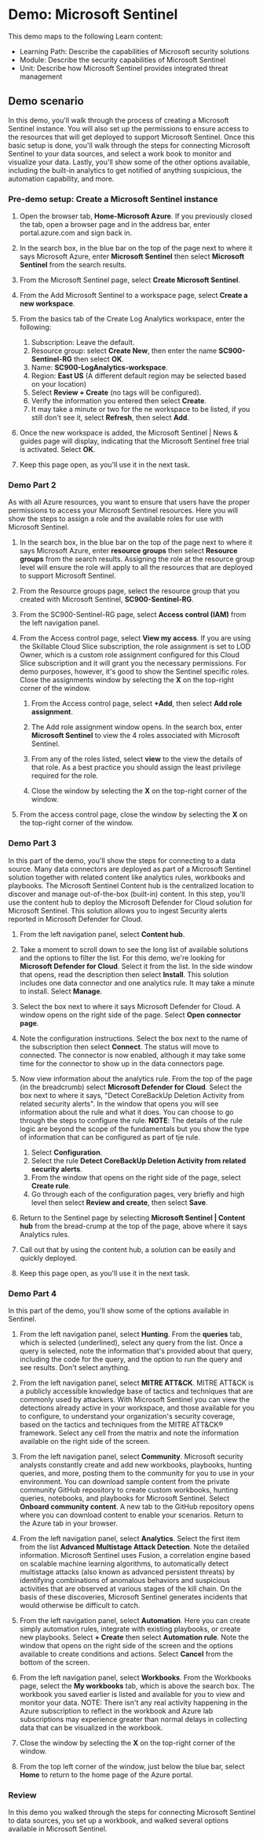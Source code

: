 <!---
---
Demo:
    Title: 'Microsoft Sentinel'
    Learning Path/Module/Title: 'Learning Path: Describe the capabilities of Microsoft security solutions; Module 3: Describe the security capabilities of Microsoft Sentinel; Unit 3: Describe how Microsoft Sentinel provides integrated threat management'
---
--->

# Demo: Microsoft Sentinel

This demo maps to the following Learn content:

- Learning Path: Describe the capabilities of Microsoft security solutions
- Module: Describe the security capabilities of Microsoft Sentinel
- Unit: Describe how Microsoft Sentinel provides integrated threat management

## Demo scenario

In this demo, you'll walk through the process of creating a Microsoft Sentinel instance.  You will also set up the permissions to ensure access to the resources that will get deployed to support Microsoft Sentinel.  Once this basic setup is done, you'll walk through the steps for connecting Microsoft Sentinel to your data sources, and select a work book to monitor and visualize your data.  Lastly, you'll show some of the other options available, including the  built-in analytics to get notified of anything suspicious, the automation capability, and more.

### Pre-demo setup:  Create a Microsoft Sentinel instance

1. Open the browser tab, **Home-Microsoft Azure**.  If you previously closed the tab, open a browser page and in the address bar, enter portal.azure.com and sign back in.

1. In the search box, in the blue bar on the top of the page next to where it says Microsoft Azure, enter **Microsoft Sentinel** then select **Microsoft Sentinel** from the search results.

1. From the Microsoft Sentinel page, select **Create Microsoft Sentinel**.

1. From the Add Microsoft Sentinel to a workspace page, select **Create a new workspace**.

1. From the basics tab of the Create Log Analytics workspace, enter the following:
    1. Subscription:  Leave the default.
    1. Resource group: select **Create New**, then enter the name **SC900-Sentinel-RG** then select **OK**.
    1. Name: **SC900-LogAnalytics-workspace**.
    1. Region: **East US** (A different default region may be selected based on your location)
    1. Select **Review + Create** (no tags will be configured).
    1. Verify the information you entered then select **Create**.
    1. It may take a minute or two for the ne workspace to be listed, if you still don't see it, select **Refresh**, then select **Add**.

1. Once the new workspace is added, the Microsoft Sentinel | News & guides page will display, indicating that the Microsoft Sentinel free trial is activated.  Select **OK**.

1. Keep this page open, as you'll use it in the next task.

### Demo Part 2

As with all Azure resources, you want to ensure that users have the proper permissions to access your Microsoft Sentinel resources. Here you will show the steps to assign a role and the available roles for use with Microsoft Sentinel.  

1. In the search box, in the blue bar on the top of the page next to where it says Microsoft Azure, enter **resource groups** then select **Resource groups** from the search results. Assigning the role at the resource group level will ensure the role will apply to all the resources that are deployed to support Microsoft Sentinel.

1. From the Resource groups page, select the resource group that you created with Microsoft Sentinel, **SC900-Sentinel-RG**.

1. From the SC900-Sentinel-RG page, select **Access control (IAM)** from the left navigation panel.

1. From the Access control page, select **View my access**.  If you are  using the Skillable Cloud Slice subscription, the role assignment is set to LOD Owner, which is a custom role assignment configured for this Cloud Slice subscription and it will grant you the necessary permissions. For demo purposes, however, it's good to show the Sentinel specific roles.  Close the assignments window by selecting the **X** on the top-right corner of the window.

    1. From the Access control page, select **+Add**, then select **Add role assignment**.

    1. The Add role assignment window opens.  In the search box, enter **Microsoft Sentinel** to view the 4 roles associated with Microsoft Sentinel.
    1. From any of the roles listed, select **view** to the view the details of that role.  As a best practice you should assign the least privilege required for the role.  

    1. Close the window by selecting the **X** on the top-right corner of the window.

1. From the access control page, close the window by selecting the **X** on the top-right corner of the window.

### Demo Part 3

In this part of the demo, you'll show the steps for connecting to a data source. Many data connectors are deployed as part of a Microsoft Sentinel solution together with related content like analytics rules, workbooks and playbooks. The Microsoft Sentinel Content hub is the centralized location to discover and manage out-of-the-box (built-in) content. In this step, you'll use the content hub to deploy the Microsoft Defender for Cloud solution for Microsoft Sentinel.  This solution allows you to ingest Security alerts reported in Microsoft Defender for Cloud.

1. From the left navigation panel, select **Content hub**.

1. Take a moment to scroll down to see the long list of available solutions and the options to filter the list.  For this demo, we're looking for **Microsoft Defender for Cloud**.  Select it from the list.  In the side window that opens, read the description then select **Install**.  This solution includes one data connector and one analytics rule. It may take a minute to install.  Select **Manage**.

1. Select the box next to where it says Microsoft Defender for Cloud.  A window opens on the right side of the page.  Select **Open connector page**.

1. Note the configuration instructions.  Select the box next to the name of the subscription then select **Connect**.  The status will move to connected.  The connector is now enabled, although it may take some time for the connector to show up in the data connectors page.  

1. Now view information about the analytics rule.  From the top of the page (in the breadcrumb) select **Microsoft Defender for Cloud**.  Select the box next to where it says, "Detect CoreBackUp Deletion Activity from related security alerts". In the window that opens you will see information about the rule and what it does.  You can choose to go through the steps to configure the rule.  **NOTE**: The details of the rule logic are beyond the scope of the fundamentals but you show the type of information that can be configured as part of tje rule.  
    1. Select **Configuration**.
    1. Select the rule **Detect CoreBackUp Deletion Activity from related security alerts**.
    1. From the window that opens on the right side of the page, select **Create rule**.
    1. Go through each of the configuration pages, very briefly and high level then select **Review and create**, then select **Save**.

1. Return to the Sentinel page by selecting **Microsoft Sentinel | Content hub** from the bread-crump at the top of the page, above where it says Analytics rules.

1. Call out that by using the content hub, a solution can be easily and quickly deployed.

1. Keep this page open, as you'll use it in the next task.

### Demo Part 4

In this part of the demo, you'll show some of the options available in Sentinel.

1. From the left navigation panel, select **Hunting**.  From the **queries** tab, which is selected (underlined), select any query from the list.  Once a query is selected, note the information that's provided about that query, including the code for the query, and the option to run the query and see results.  Don't select anything.

1. From the left navigation panel, select **MITRE ATT&CK**.  MITRE ATT&CK is a publicly accessible knowledge base of tactics and techniques that are commonly used by attackers. With Microsoft Sentinel you can view the detections already active in your workspace, and those available for you to configure, to understand your organization's security coverage, based on the tactics and techniques from the MITRE ATT&CK® framework.  Select any cell from the matrix and note the information available on the right side of the screen.  

1. From the left navigation panel, select **Community**. Microsoft security analysts constantly create and add new workbooks, playbooks, hunting queries, and more, posting them to the community for you to use in your environment. You can download sample content from the private community GitHub repository to create custom workbooks, hunting queries, notebooks, and playbooks for Microsoft Sentinel.  Select **Onboard community content**.  A new tab to the GitHub repository opens where you can download content to enable your scenarios.  Return to the Azure tab in your browser.

1. From the left navigation panel, select **Analytics**.  Select the first item from the list **Advanced Multistage Attack Detection**.  Note the detailed information.  Microsoft Sentinel uses Fusion, a correlation engine based on scalable machine learning algorithms, to automatically detect multistage attacks (also known as advanced persistent threats) by identifying combinations of anomalous behaviors and suspicious activities that are observed at various stages of the kill chain. On the basis of these discoveries, Microsoft Sentinel generates incidents that would otherwise be difficult to catch.

1. From the left navigation panel, select **Automation**.  Here you can create simply automation rules, integrate with existing playbooks, or create new playbooks.  Select **+ Create** then select **Automation rule**.  Note the window that opens on the right side of the screen and the options available to create conditions and actions.  Select **Cancel** from the bottom of the screen.

1. From the left navigation panel, select **Workbooks**. From the Workbooks page, select the **My workbooks** tab, which is above the search box.  The workbook you saved earlier is listed and available for you to view and monitor your data.   NOTE: There isn't any real activity happening in the Azure subscription to reflect in the workbook and Azure lab subscriptions may experience greater than normal delays in collecting data that can be visualized in the workbook.

1. Close the window by selecting the **X** on the top-right corner of the window.

1. From the top left corner of the window, just below the blue bar, select **Home** to return to the home page of the Azure portal.  

### Review

In this demo you walked through the steps for connecting Microsoft Sentinel to data sources, you set up a workbook, and walked several options available in Microsoft Sentinel.
